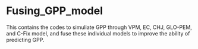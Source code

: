 # Fusing_GPP_model
This contains the codes to simuliate GPP through VPM, EC, CHJ, GLO-PEM, and C-Fix model, and fuse these individual models to improve the ability of predicting GPP.
